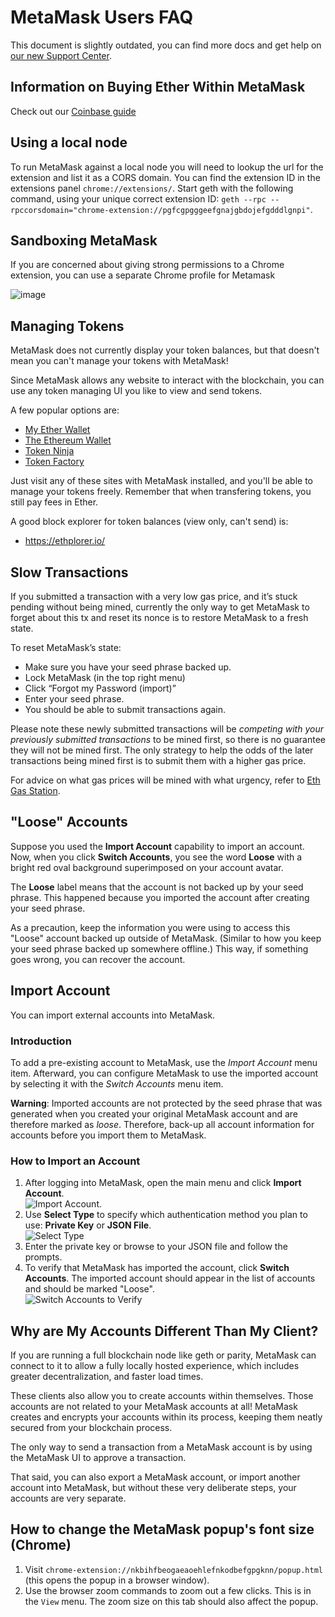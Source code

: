 # MetaMask Users FAQ

This document is slightly outdated, you can find more docs and get help on [our new Support Center](https://support.metamask.io).

## Information on Buying Ether Within MetaMask

Check out our [Coinbase guide](./COINBASE.md)

## Using a local node

To run MetaMask against a local node you will need to lookup the url for the extension and list it as a CORS domain.
You can find the extension ID in the extensions panel `chrome://extensions/`.
Start geth with the following command, using your unique correct extension ID:
`geth --rpc --rpccorsdomain="chrome-extension://pgfcgpgggeefgnajgbdojefgdddlgnpi"`.

## Sandboxing MetaMask

 If you are concerned about giving strong permissions to a Chrome extension, you can use a separate Chrome profile for Metamask

 ![image](https://cloud.githubusercontent.com/assets/1474978/16848422/a0ea403a-49aa-11e6-9e62-71c19870dd87.png)
 
## Managing Tokens

MetaMask does not currently display your token balances, but that doesn't mean you can't manage your tokens with MetaMask!

Since MetaMask allows any website to interact with the blockchain, you can use any token managing UI you like to view and send tokens.

A few popular options are:
- [My Ether Wallet](https://www.myetherwallet.com/#send-transaction)
- [The Ethereum Wallet](https://wallet.ethereum.org/)
- [Token Ninja](https://tokenninja.github.io/)
- [Token Factory](https://tokenfactory.surge.sh/#/factory)

Just visit any of these sites with MetaMask installed, and you'll be able to manage your tokens freely. Remember that when transfering tokens, you still pay fees in Ether.

A good block explorer for token balances (view only, can't send)  is:
- https://ethplorer.io/

## Slow Transactions

If you submitted a transaction with a very low gas price, and it’s stuck pending without being mined, currently the only way to get MetaMask to forget about this tx and reset its nonce is to restore MetaMask to a fresh state.

To reset MetaMask’s state:

- Make sure you have your seed phrase backed up.
- Lock MetaMask (in the top right menu)
- Click “Forgot my Password (import)”
- Enter your seed phrase.
- You should be able to submit transactions again.

Please note these newly submitted transactions will be *competing with your previously submitted transactions* to be mined first, so there is no guarantee they will not be mined first. The only strategy to help the odds of the later transactions being mined first is to submit them with a higher gas price.

For advice on what gas prices will be mined with what urgency, refer to [Eth Gas Station](http://ethgasstation.info/).
 
## "Loose" Accounts

Suppose you used the **Import Account** capability to import an account. Now, when you click **Switch Accounts**, you see the word **Loose** with a bright red oval background superimposed on your account avatar.

The **Loose** label means that the account is not backed up by your seed phrase. This happened because you imported the account after creating your seed phrase.

As a precaution, keep the information you were using to access this "Loose" account backed up outside of MetaMask. (Similar to how you keep your seed phrase backed up somewhere offline.) This way, if something goes wrong, you can recover the account.

## Import Account
You can import external accounts into MetaMask.

### Introduction
To add a pre-existing account to MetaMask, use the *Import Account* menu item. Afterward, you can configure MetaMask to use the imported account by selecting it with the *Switch Accounts* menu item. 

**Warning**: Imported accounts are not protected by the seed phrase that was generated when you created your original MetaMask account and are therefore marked as *loose*. Therefore, back-up all account information for accounts before you import them to MetaMask.

### How to Import an Account

1. After logging into MetaMask, open the main menu and click **Import Account**. <br/>
  ![Import Account](import-account.png).
2. Use **Select Type** to specify which authentication method you plan to use: **Private Key** or **JSON File**. <br/>
  ![Select Type](select-type.png)
3. Enter the private key or browse to your JSON file and follow the prompts. 
4. To verify that MetaMask has imported the account, click **Switch Accounts**. The imported account should appear in the list of accounts and should be marked "Loose". <br/>
  ![Switch Accounts to Verify](switch-accounts-to-verify.png)

## Why are My Accounts Different Than My Client?

If you are running a full blockchain node like geth or parity, MetaMask can connect to it to allow a fully locally hosted experience, which includes greater decentralization, and faster load times.

These clients also allow you to create accounts within themselves.  Those accounts are not related to your MetaMask accounts at all! MetaMask creates and encrypts your accounts within its process, keeping them neatly secured from your blockchain process.

The only way to send a transaction from a MetaMask account is by using the MetaMask UI to approve a transaction.

That said, you can also export a MetaMask account, or import another account into MetaMask, but without these very deliberate steps, your accounts are very separate.

## How to change the MetaMask popup's font size (Chrome)

1. Visit `chrome-extension://nkbihfbeogaeaoehlefnkodbefgpgknn/popup.html` (this opens the popup in a browser window).
2. Use the browser zoom commands to zoom out a few clicks. This is in the `View` menu. The zoom size on this tab should also affect the popup.
